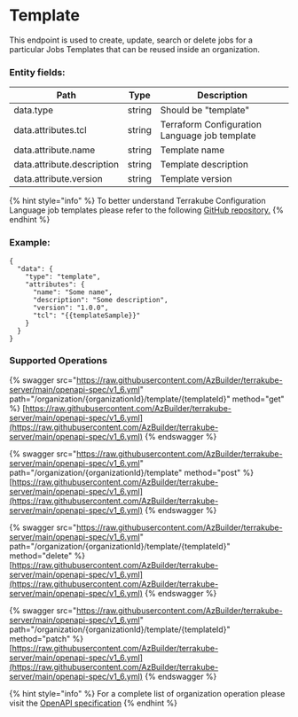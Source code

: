 # Template

This endpoint is used to create, update, search or delete jobs for a particular Jobs Templates that can be reused inside an organization.&#x20;

### Entity fields:

| Path                       | Type   | Description                                   |
| -------------------------- | ------ | --------------------------------------------- |
| data.type                  | string | Should be "template"                          |
| data.attributes.tcl        | string | Terraform Configuration Language job template |
| data.attribute.name        | string | Template name                                 |
| data.attribute.description | string | Template description                          |
| data.attribute.version     | string | Template version                              |

{% hint style="info" %}
To better understand Terrakube Configuration Language job templates please refer to the following [GitHub repository.](https://github.com/AzBuilder/terrakube-extensions)
{% endhint %}

### Example:

```
{
  "data": {
    "type": "template",
    "attributes": {
      "name": "Some name",
      "description": "Some description",
      "version": "1.0.0",
      "tcl": "{{templateSample}}"
    }
  }
}
```

### Supported Operations

{% swagger src="https://raw.githubusercontent.com/AzBuilder/terrakube-server/main/openapi-spec/v1_6.yml" path="/organization/{organizationId}/template/{templateId}" method="get" %}
[https://raw.githubusercontent.com/AzBuilder/terrakube-server/main/openapi-spec/v1_6.yml](https://raw.githubusercontent.com/AzBuilder/terrakube-server/main/openapi-spec/v1_6.yml)
{% endswagger %}

{% swagger src="https://raw.githubusercontent.com/AzBuilder/terrakube-server/main/openapi-spec/v1_6.yml" path="/organization/{organizationId}/template" method="post" %}
[https://raw.githubusercontent.com/AzBuilder/terrakube-server/main/openapi-spec/v1_6.yml](https://raw.githubusercontent.com/AzBuilder/terrakube-server/main/openapi-spec/v1_6.yml)
{% endswagger %}

{% swagger src="https://raw.githubusercontent.com/AzBuilder/terrakube-server/main/openapi-spec/v1_6.yml" path="/organization/{organizationId}/template/{templateId}" method="delete" %}
[https://raw.githubusercontent.com/AzBuilder/terrakube-server/main/openapi-spec/v1_6.yml](https://raw.githubusercontent.com/AzBuilder/terrakube-server/main/openapi-spec/v1_6.yml)
{% endswagger %}

{% swagger src="https://raw.githubusercontent.com/AzBuilder/terrakube-server/main/openapi-spec/v1_6.yml" path="/organization/{organizationId}/template/{templateId}" method="patch" %}
[https://raw.githubusercontent.com/AzBuilder/terrakube-server/main/openapi-spec/v1_6.yml](https://raw.githubusercontent.com/AzBuilder/terrakube-server/main/openapi-spec/v1_6.yml)
{% endswagger %}

{% hint style="info" %}
For a complete list of organization operation please visit the [OpenAPI specification](https://github.com/AzBuilder/terrakube-server/blob/main/openapi-spec/v1\_6.yml)
{% endhint %}

